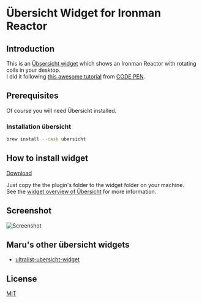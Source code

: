# Übersicht Widget for Ironman Reactor

## Introduction
This is an [Übsersicht widget](http://tracesof.net/uebersicht) which shows an Ironman Reactor with rotating coils in your desktop.  
I did it following [this awesome tutorial](https://codepen.io/FlyingEmu/pen/tclyg) from [CODE PEN](https://codepen.io).

## Prerequisites
Of course you will need Übersicht installed.

### Installation übersicht
``` sh
brew install --cask ubersicht
```

## How to install widget
[Download](https://github.com/developer-maru/ironman-reactor2-ubersicht-widget/releases/latest/download/ironman-reactor.widget.zip)

Just copy the the plugin's folder to the widget folder on your machine.  
See the [widget overview of Übersicht](http://tracesof.net/uebersicht-widgets/) for more information.

## Screenshot
![Screenshot](/Screenshot.gif)

## Maru's other übersicht widgets
- [ultralist-ubersicht-widget](https://github.com/developer-maru/ultralist-ubersicht-widget)

## License
[MIT](LICENSE)
